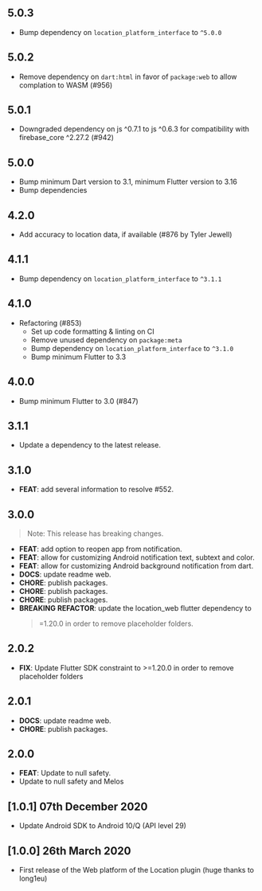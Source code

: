 ## 5.0.3

- Bump dependency on `location_platform_interface` to `^5.0.0`

## 5.0.2

- Remove dependency on `dart:html` in favor of `package:web` to allow complation
  to WASM (#956)

## 5.0.1

- Downgraded dependency on js ^0.7.1 to js ^0.6.3 for compatibility with
  firebase_core ^2.27.2 (#942)

## 5.0.0

- Bump minimum Dart version to 3.1, minimum Flutter version to 3.16
- Bump dependencies

## 4.2.0

- Add accuracy to location data, if available (#876 by Tyler Jewell)

## 4.1.1

- Bump dependency on `location_platform_interface` to `^3.1.1`

## 4.1.0

- Refactoring (#853)
  - Set up code formatting & linting on CI
  - Remove unused dependency on `package:meta`
  - Bump dependency on `location_platform_interface` to `^3.1.0`
  - Bump minimum Flutter to 3.3

## 4.0.0

- Bump minimum Flutter to 3.0 (#847)

## 3.1.1

- Update a dependency to the latest release.

## 3.1.0

- **FEAT**: add several information to resolve #552.

## 3.0.0

> Note: This release has breaking changes.

- **FEAT**: add option to reopen app from notification.
- **FEAT**: allow for customizing Android notification text, subtext and color.
- **FEAT**: allow for customizing Android background notification from dart.
- **DOCS**: update readme web.
- **CHORE**: publish packages.
- **CHORE**: publish packages.
- **CHORE**: publish packages.
- **BREAKING** **REFACTOR**: update the location_web flutter dependency to
  > =1.20.0 in order to remove placeholder folders.

## 2.0.2

- **FIX**: Update Flutter SDK constraint to >=1.20.0 in order to remove
  placeholder folders

## 2.0.1

- **DOCS**: update readme web.
- **CHORE**: publish packages.

## 2.0.0

- **FEAT**: Update to null safety.
- Update to null safety and Melos

## [1.0.1] 07th December 2020

- Update Android SDK to Android 10/Q (API level 29)

## [1.0.0] 26th March 2020

- First release of the Web platform of the Location plugin (huge thanks to
  long1eu)
